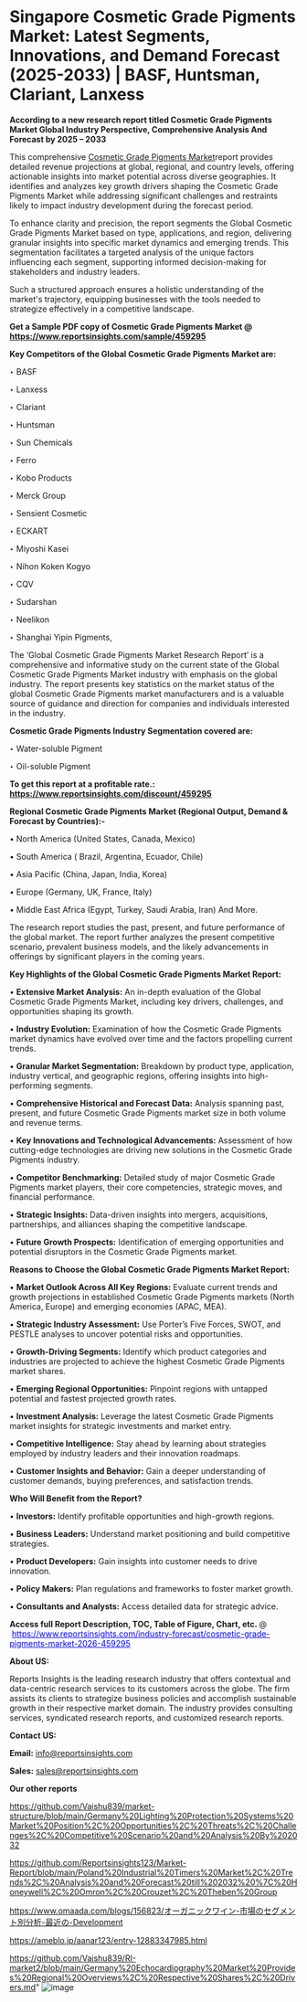 # Singapore Cosmetic Grade Pigments Market: Latest Segments, Innovations, and Demand Forecast (2025-2033) | BASF, Huntsman, Clariant, Lanxess

<strong>According to a new research report titled Cosmetic Grade Pigments Market Global Industry Perspective, Comprehensive Analysis And Forecast by 2025 – 2033</strong>

This comprehensive <a href=https://www.reportsinsights.com/sample/459295>Cosmetic Grade Pigments Market</a>report provides detailed revenue projections at global, regional, and country levels, offering actionable insights into market potential across diverse geographies. It identifies and analyzes key growth drivers shaping the Cosmetic Grade Pigments Market while addressing significant challenges and restraints likely to impact industry development during the forecast period.

To enhance clarity and precision, the report segments the Global Cosmetic Grade Pigments Market based on type, applications, and region, delivering granular insights into specific market dynamics and emerging trends. This segmentation facilitates a targeted analysis of the unique factors influencing each segment, supporting informed decision-making for stakeholders and industry leaders.

Such a structured approach ensures a holistic understanding of the market's trajectory, equipping businesses with the tools needed to strategize effectively in a competitive landscape.

<strong>Get a Sample PDF copy of Cosmetic Grade Pigments Market </strong><strong>@<a href=https://www.reportsinsights.com/sample/459295 style=color:#0000ff;> https://www.reportsinsights.com/sample/459295</a></strong></font>

<strong>Key Competitors of the Global Cosmetic Grade Pigments Market are:</strong>

‣ BASF

‣ Lanxess

‣ Clariant

‣ Huntsman

‣ Sun Chemicals

‣ Ferro

‣ Kobo Products

‣ Merck Group

‣ Sensient Cosmetic

‣ ECKART

‣ Miyoshi Kasei

‣ Nihon Koken Kogyo

‣ CQV

‣ Sudarshan

‣ Neelikon

‣ Shanghai Yipin Pigments,

The ‘Global Cosmetic Grade Pigments Market Research Report’ is a comprehensive and informative study on the current state of the Global Cosmetic Grade Pigments Market industry with emphasis on the global industry. The report presents key statistics on the market status of the global Cosmetic Grade Pigments market manufacturers and is a valuable source of guidance and direction for companies and individuals interested in the industry.

<strong>Cosmetic Grade Pigments Industry Segmentation covered are:</strong>

‣ Water-soluble Pigment

‣ Oil-soluble Pigment

<strong>To get this report at a profitable rate.: <a href=https://www.reportsinsights.com/discount/459295 style=color:#0000ff;>https://www.reportsinsights.com/discount/459295</a></strong></font>

<strong>Regional Cosmetic Grade Pigments Market (Regional Output, Demand &amp; Forecast by Countries):-</strong>

• North America (United States, Canada, Mexico)

• South America ( Brazil, Argentina, Ecuador, Chile)

• Asia Pacific (China, Japan, India, Korea)

• Europe (Germany, UK, France, Italy)

• Middle East Africa (Egypt, Turkey, Saudi Arabia, Iran) And More.

The research report studies the past, present, and future performance of the global market. The report further analyzes the present competitive scenario, prevalent business models, and the likely advancements in offerings by significant players in the coming years.

<strong>Key Highlights of the Global Cosmetic Grade Pigments Market Report:</strong>

• <strong>Extensive Market Analysis:</strong> An in-depth evaluation of the Global Cosmetic Grade Pigments Market, including key drivers, challenges, and opportunities shaping its growth.

• <strong>Industry Evolution:</strong> Examination of how the Cosmetic Grade Pigments market dynamics have evolved over time and the factors propelling current trends.

• <strong>Granular Market Segmentation:</strong> Breakdown by product type, application, industry vertical, and geographic regions, offering insights into high-performing segments.

• <strong>Comprehensive Historical and Forecast Data:</strong> Analysis spanning past, present, and future Cosmetic Grade Pigments market size in both volume and revenue terms.

• <strong>Key Innovations and Technological Advancements:</strong> Assessment of how cutting-edge technologies are driving new solutions in the Cosmetic Grade Pigments industry.

• <strong>Competitor Benchmarking:</strong> Detailed study of major Cosmetic Grade Pigments market players, their core competencies, strategic moves, and financial performance.

• <strong>Strategic Insights:</strong> Data-driven insights into mergers, acquisitions, partnerships, and alliances shaping the competitive landscape.

• <strong>Future Growth Prospects:</strong> Identification of emerging opportunities and potential disruptors in the Cosmetic Grade Pigments market.

<strong>Reasons to Choose the Global Cosmetic Grade Pigments Market Report:</strong>

• <strong>Market Outlook Across All Key Regions:</strong> Evaluate current trends and growth projections in established Cosmetic Grade Pigments markets (North America, Europe) and emerging economies (APAC, MEA).

• <strong>Strategic Industry Assessment:</strong> Use Porter’s Five Forces, SWOT, and PESTLE analyses to uncover potential risks and opportunities.

• <strong>Growth-Driving Segments:</strong> Identify which product categories and industries are projected to achieve the highest Cosmetic Grade Pigments market shares.

• <strong>Emerging Regional Opportunities:</strong> Pinpoint regions with untapped potential and fastest projected growth rates.

• <strong>Investment Analysis:</strong> Leverage the latest Cosmetic Grade Pigments market insights for strategic investments and market entry.

• <strong>Competitive Intelligence:</strong> Stay ahead by learning about strategies employed by industry leaders and their innovation roadmaps.

• <strong>Customer Insights and Behavior:</strong> Gain a deeper understanding of customer demands, buying preferences, and satisfaction trends.

<strong>Who Will Benefit from the Report?</strong>

• <strong>Investors:</strong> Identify profitable opportunities and high-growth regions.

• <strong>Business Leaders:</strong> Understand market positioning and build competitive strategies.

• <strong>Product Developers:</strong> Gain insights into customer needs to drive innovation.

• <strong>Policy Makers:</strong> Plan regulations and frameworks to foster market growth.

• <strong>Consultants and Analysts:</strong> Access detailed data for strategic advice.
</ul>
<strong>Access full Report Description, TOC, Table of Figure, Chart, etc. </strong>@  <a href=https://www.reportsinsights.com/industry-forecast/cosmetic-grade-pigments-market-2026-459295 style=color:#0000ff;>https://www.reportsinsights.com/industry-forecast/cosmetic-grade-pigments-market-2026-459295</a></font>

<strong><strong>About US</strong>:</strong>

Reports Insights is the leading research industry that offers contextual and data-centric research services to its customers across the globe. The firm assists its clients to strategize business policies and accomplish sustainable growth in their respective market domain. The industry provides consulting services, syndicated research reports, and customized research reports.

<strong>Contact US:</strong>

<p class=""""><b>Email:</b> <a href=mailto:info@reportsinsights.com>info@reportsinsights.com</a></p>
<p class=""""><b>Sales:</b> <a href=mailto:sales@reportsinsights.com>sales@reportsinsights.com</a></p>

<strong>Our other reports</strong>

<a href=https://github.com/Vaishu839/market-structure/blob/main/Germany%20Lighting%20Protection%20Systems%20Market%20Position%2C%20Opportunities%2C%20Threats%2C%20Challenges%2C%20Competitive%20Scenario%20and%20Analysis%20By%202032>https://github.com/Vaishu839/market-structure/blob/main/Germany%20Lighting%20Protection%20Systems%20Market%20Position%2C%20Opportunities%2C%20Threats%2C%20Challenges%2C%20Competitive%20Scenario%20and%20Analysis%20By%202032</a>

<a href=https://github.com/Reportsinsights123/Market-Report/blob/main/Poland%20Industrial%20Timers%20Market%2C%20Trends%2C%20Analysis%20and%20Forecast%20till%202032%20%7C%20Honeywell%2C%20Omron%2C%20Crouzet%2C%20Theben%20Group>https://github.com/Reportsinsights123/Market-Report/blob/main/Poland%20Industrial%20Timers%20Market%2C%20Trends%2C%20Analysis%20and%20Forecast%20till%202032%20%7C%20Honeywell%2C%20Omron%2C%20Crouzet%2C%20Theben%20Group</a>

<a href=https://www.omaada.com/blogs/156823/オーガニックワイン-市場のセグメント別分析-最近の-Development>https://www.omaada.com/blogs/156823/オーガニックワイン-市場のセグメント別分析-最近の-Development</a>

<a href=https://ameblo.jp/aanar123/entry-12883347985.html>https://ameblo.jp/aanar123/entry-12883347985.html</a>

<a href=https://github.com/Vaishu839/RI-market2/blob/main/Germany%20Echocardiography%20Market%20Provides%20Regional%20Overviews%2C%20Respective%20Shares%2C%20Drivers.md>https://github.com/Vaishu839/RI-market2/blob/main/Germany%20Echocardiography%20Market%20Provides%20Regional%20Overviews%2C%20Respective%20Shares%2C%20Drivers.md</a>"
![image](https://github.com/user-attachments/assets/6c354d2e-1675-4c04-8e5e-fad4005d80c4)
